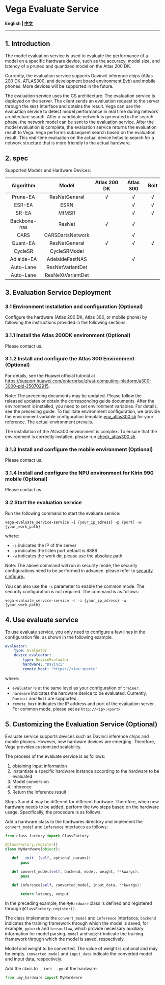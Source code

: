 # Vega Evaluate Service

**English | [中文](./README.cn.md)**

---

## 1.  Introduction

The model evaluation service is used to evaluate the performance of a model on a specific hardware device, such as the accuracy, model size, and latency of a pruned and quantized model on the Atlas 200 DK.

Currently, the evaluation service supports Davincit inference chips (Atlas 200 DK, ATLAS300, and development board environment Evb) and mobile phones. More devices will be supported in the future.

The evaluation service uses the CS architecture. The evaluation service is deployed on the server. The client sends an evaluation request to the server through the `REST` interface and obtains the result. Vega can use the evaluation service to detect model performance in real time during network architecture search. After a candidate network is generated in the search phase, the network model can be sent to the evaluation service. After the model evaluation is complete, the evaluation service returns the evaluation result to Vega. Vega performs subsequent search based on the evaluation result. This real-time evaluation on the actual device helps to search for a network structure that is more friendly to the actual hardware.

## 2. spec

Supported Models and Hardware Devices:

| Algorithm | Model | Atlas 200 DK |Atlas 300 | Bolt |
| :--: | :--: | :--: | :--: | :--: |
| Prune-EA | ResNetGeneral | √ | √ | √ |
| ESR-EA | ESRN | | √ | √ |
| SR-EA | MtMSR | | √ | √ |
| Backbone-nas | ResNet| √| √ | |
| CARS | CARSDartsNetwork | | √ | |
| Quant-EA | ResNetGeneral | √ | √ | √ |
| CycleSR | CycleSRModel | | | |
| Adlaide-EA | AdelaideFastNAS | | √ | |
| Auto-Lane | ResNetVariantDet | | |
| Auto-Lane | ResNeXtVariantDet | | |

## 3. Evaluation Service Deployment

### 3.1 Environment installation and configuration (Optional)

Configure the hardware (Atlas 200 DK, Atlas 300, or mobile phone) by following the instructions provided in the following sections.

### 3.1.1 Install the Atlas 200DK environment (Optional)

Please contact us.

### 3.1.2 Install and configure the Atlas 300 Environment (Optional)

For details, see the Huawei official tutorial at <https://support.huawei.com/enterprise/zh/ai-computing-platform/a300-3000-pid-250702915>.

Note: The preceding documents may be updated. Please follow the released updates or obtain the corresponding guide documents. After the environment is installed, you need to set environment variables. For details, see the preceding guide. To facilitate environment configuration, we provide the environment variable configuration template [env_atlas300.sh](https://github.com/huawei-noah/vega/blob/master/evaluate_service/hardwares/davinci/env/env_atlas300.sh) for your reference. The actual environment prevails.

The installation of the Atlas300 environment is complex. To ensure that the environment is correctly installed, please run [check_atlas300.sh](https://github.com/huawei-noah/vega/blob/master/evaluate_service/hardwares/davinci/env/check_atlas300.sh).

### 3.1.3 Install and configure the mobile environment (Optional)

Please contact us.

### 3.1.4 Install and configure the NPU environment for Kirin 990 mobile (Optional)

Please contact us.


### 3.2 Start the evaluation service

Run the following command to start the evaluate service:
```shell
vega-evaluate_service-service -i {your_ip_adress} -p {port} -w {your_work_path}
```

where:
- `-i` indicates the IP of the server
- `-p` indicates the listen port,default is 8888
- `-w` indicates the work dir, please use the absolute path

Note:
The above command will run in security mode, the security configurations need to be performed in advance.
please refer to [security cinfigure](https://github.com/huawei-noah/vega/tree/master/docs/cn/user/security_configure.md)。

You can also use the `-s` parameter to enable the common mode. The security configuration is not required. The command is as follows:
```shell
vega-evaluate_service-service -s -i {your_ip_adress} -w {your_work_path}
```

## 4. Use evaluate service

To use evaluate service, you only need to configure a few lines in the configuration file, as shown in the following example.

```yaml
evaluator:
    type: Evaluator
    device_evaluator:
        type: DeviceEvaluator
        hardware: "Davinci"
        remote_host: "https://<ip>:<port>"
```

where:
- `evaluator` is at the same level as your configuration of `trainer`. 
- `hardware` indicates the hardware device to be evaluated. Currently, `Davinci` and `Bolt` are supported. 
- `remote_host` indicates the IP address and port of the evaluation server. For common mode, please set as 
`http://<ip>:<port>`

## 5. Customizing the Evaluation Service (Optional)

Evaluate service supports devices such as Davinci inference chips and mobile phones. However, new hardware devices are emerging. Therefore, Vega provides customized scalability.

The process of the evaluate service is as follows:

1. obtaining input information
2. Instantiate a specific hardware instance according to the hardware to be evaluated
3. Model conversion
4. inference
5. Return the inference result

Steps 3 and 4 may be different for different hardware. Therefore, when new hardware needs to be added, perform the two steps based on the hardware usage. Specifically, the procedure is as follows:

Add a hardware class to the hardwares directory and implement the `convert_model` and `inference` interfaces as follows:

 ```python
from class_factory import ClassFactory

@ClassFactory.register()
class MyHardware(object):

    def __init__(self, optional_params):
        pass

    def convert_model(self, backend, model, weight, **kwargs):
        pass

    def inference(self, converted_model, input_data, **kwargs):

        return latency, output
```

In the preceding example, the `MyHardware` class is defined and registered through `@ClassFactory.register()`.

The class implements the `convert_model` and `inference` interfaces, `backend` indicates the training framework through which the model is saved, for example, `pytorch` and `tensorflow`, which provide necessary auxiliary information for model parsing. `model` and `weight` indicate the training framework through which the model is saved, respectively.

Model and weight to be converted. The value of weight is optional and may be empty. `converted_model` and `input_data` indicate the converted model and input data, respectively.

Add the class to `__init__.py` of the hardware.

```python
from .my_hardware import MyHardware
```